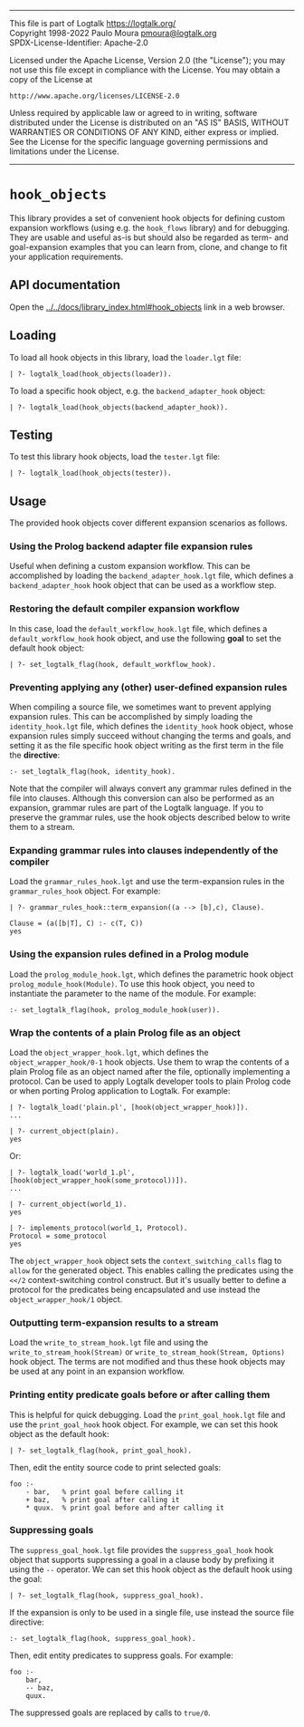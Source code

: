 ________________________________________________________________________

This file is part of Logtalk <https://logtalk.org/>  
Copyright 1998-2022 Paulo Moura <pmoura@logtalk.org>  
SPDX-License-Identifier: Apache-2.0

Licensed under the Apache License, Version 2.0 (the "License");
you may not use this file except in compliance with the License.
You may obtain a copy of the License at

    http://www.apache.org/licenses/LICENSE-2.0

Unless required by applicable law or agreed to in writing, software
distributed under the License is distributed on an "AS IS" BASIS,
WITHOUT WARRANTIES OR CONDITIONS OF ANY KIND, either express or implied.
See the License for the specific language governing permissions and
limitations under the License.
________________________________________________________________________


`hook_objects`
==============

This library provides a set of convenient hook objects for defining custom
expansion workflows (using e.g. the `hook_flows` library) and for debugging.
They are usable and useful as-is but should also be regarded as term- and
goal-expansion examples that you can learn from, clone, and change to fit
your application requirements.


API documentation
-----------------

Open the [../../docs/library_index.html#hook_objects](../../docs/library_index.html#hook_objects)
link in a web browser.


Loading
-------

To load all hook objects in this library, load the `loader.lgt` file:

	| ?- logtalk_load(hook_objects(loader)).

To load a specific hook object, e.g. the `backend_adapter_hook` object:

	| ?- logtalk_load(hook_objects(backend_adapter_hook)).


Testing
-------

To test this library hook objects, load the `tester.lgt` file:

	| ?- logtalk_load(hook_objects(tester)).


Usage
-----

The provided hook objects cover different expansion scenarios as follows.

### Using the Prolog backend adapter file expansion rules

Useful when defining a custom expansion workflow. This can be accomplished
by loading the `backend_adapter_hook.lgt` file, which defines a `backend_adapter_hook`
hook object that can be used as a workflow step.

### Restoring the default compiler expansion workflow

In this case, load the `default_workflow_hook.lgt` file, which defines a
`default_workflow_hook` hook object, and use the following **goal** to set
the default hook object:

	| ?- set_logtalk_flag(hook, default_workflow_hook).

### Preventing applying any (other) user-defined expansion rules

When compiling a source file, we sometimes want to prevent applying expansion
rules. This can be accomplished by simply loading the `identity_hook.lgt` file,
which defines the `identity_hook` hook object, whose expansion rules simply
succeed without changing the terms and goals, and setting it as the file specific
hook object writing as the first term in the file the **directive**:

	:- set_logtalk_flag(hook, identity_hook).

Note that the compiler will always convert any grammar rules defined in
the file into clauses. Although this conversion can also be performed as
an expansion, grammar rules are part of the Logtalk language. If you to
preserve the grammar rules, use the hook objects described below to write
them to a stream.

### Expanding grammar rules into clauses independently of the compiler

Load the `grammar_rules_hook.lgt` and use the term-expansion rules in the
`grammar_rules_hook` object. For example:

	| ?- grammar_rules_hook::term_expansion((a --> [b],c), Clause).
	
	Clause = (a([b|T], C) :- c(T, C))
	yes

### Using the expansion rules defined in a Prolog module

Load the `prolog_module_hook.lgt`, which defines the parametric hook
object `prolog_module_hook(Module)`. To use this hook object, you need to
instantiate the parameter to the name of the module. For example:

	:- set_logtalk_flag(hook, prolog_module_hook(user)).

### Wrap the contents of a plain Prolog file as an object

Load the `object_wrapper_hook.lgt`, which defines the `object_wrapper_hook/0-1`
hook objects. Use them to wrap the contents of a plain Prolog file as an
object named after the file, optionally implementing a protocol. Can be used
to apply Logtalk developer tools to plain Prolog code or when porting Prolog
application to Logtalk. For example:

	| ?- logtalk_load('plain.pl', [hook(object_wrapper_hook)]).
	...

	| ?- current_object(plain).
	yes

Or:

	| ?- logtalk_load('world_1.pl', [hook(object_wrapper_hook(some_protocol))]).
	...

	| ?- current_object(world_1).
	yes

	| ?- implements_protocol(world_1, Protocol).
	Protocol = some_protocol
	yes

The `object_wrapper_hook` object sets the `context_switching_calls` flag to
`allow` for the generated object. This enables calling the predicates using
the `<</2` context-switching control construct. But it's usually better to
define a protocol for the predicates being encapsulated and use instead the
`object_wrapper_hook/1` object.

### Outputting term-expansion results to a stream

Load the `write_to_stream_hook.lgt` file and using the `write_to_stream_hook(Stream)`
or `write_to_stream_hook(Stream, Options)` hook object. The terms are not
modified and thus these hook objects may be used at any point in an expansion
workflow.

### Printing entity predicate goals before or after calling them

This is helpful for quick debugging. Load the `print_goal_hook.lgt` file and
use the `print_goal_hook` hook object. For example, we can set this hook
object as the default hook:

	| ?- set_logtalk_flag(hook, print_goal_hook).

Then, edit the entity source code to print selected goals:

	foo :-
		- bar,   % print goal before calling it
		+ baz,   % print goal after calling it
		* quux.  % print goal before and after calling it

### Suppressing goals

The `suppress_goal_hook.lgt` file provides the `suppress_goal_hook` hook
object that supports suppressing a goal in a clause body by prefixing it
using the `--` operator. We can set this hook object as the default hook
using the goal:

	| ?- set_logtalk_flag(hook, suppress_goal_hook).

If the expansion is only to be used in a single file, use instead the
source file directive:

	:- set_logtalk_flag(hook, suppress_goal_hook).

Then, edit entity predicates to suppress goals. For example:

	foo :-
		bar,
		-- baz,
		quux.

The suppressed goals are replaced by calls to `true/0`.
